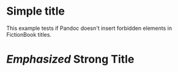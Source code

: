 # Simple title

This example tests if Pandoc doesn't insert forbidden elements in FictionBook titles.

# *Emphasized* **Strong** Title

